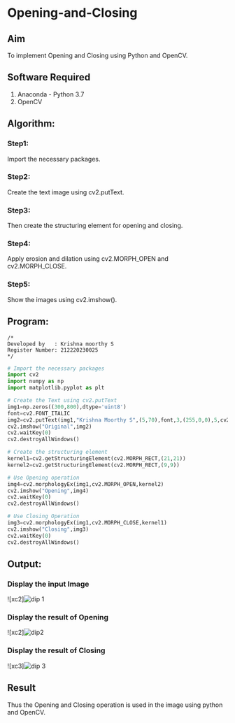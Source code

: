 # Opening-and-Closing

## Aim
To implement Opening and Closing using Python and OpenCV.

## Software Required
1. Anaconda - Python 3.7
2. OpenCV
## Algorithm:
### Step1:
Import the necessary packages.

### Step2:
Create the text image using cv2.putText.

### Step3:
Then create the structuring element for opening and closing.

### Step4:
Apply erosion and dilation using cv2.MORPH_OPEN and cv2.MORPH_CLOSE.

### Step5:
Show the images using cv2.imshow().
 
## Program:
```
/*
Developed by   : Krishna moorthy S
Register Number: 212220230025
*/
```
``` Python
# Import the necessary packages
import cv2
import numpy as np
import matplotlib.pyplot as plt

# Create the Text using cv2.putText
img1=np.zeros((300,800),dtype='uint8')
font=cv2.FONT_ITALIC
img2=cv2.putText(img1,"Krishna Moorthy S",(5,70),font,3,(255,0,0),5,cv2.LINE_AA)
cv2.imshow("Original",img2)
cv2.waitKey(0)
cv2.destroyAllWindows()

# Create the structuring element
kernel1=cv2.getStructuringElement(cv2.MORPH_RECT,(21,21))
kernel2=cv2.getStructuringElement(cv2.MORPH_RECT,(9,9))

# Use Opening operation
img4=cv2.morphologyEx(img1,cv2.MORPH_OPEN,kernel2)
cv2.imshow("Opening",img4)
cv2.waitKey(0)
cv2.destroyAllWindows()

# Use Closing Operation
img3=cv2.morphologyEx(img1,cv2.MORPH_CLOSE,kernel1)
cv2.imshow("Closing",img3)
cv2.waitKey(0)
cv2.destroyAllWindows()
```

## Output:
### Display the input Image
![xc2]![dip 1](https://user-images.githubusercontent.com/75241177/172300618-ab0fdd80-a32d-4e90-9ed2-568b614c8c5f.jpg)

### Display the result of Opening
![xc2]![dip2](https://user-images.githubusercontent.com/75241177/172300709-24a50c42-5a7e-4298-a25d-4fd529908f56.jpg)

### Display the result of Closing
![xc3]![dip 3](https://user-images.githubusercontent.com/75241177/172300753-c96d8a0e-200c-4052-b77d-e7799b48ccaf.jpg)




## Result
Thus the Opening and Closing operation is used in the image using python and OpenCV.
